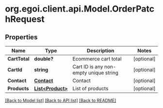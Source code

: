 # org.egoi.client.api.Model.OrderPatchRequest
## Properties

Name | Type | Description | Notes
------------ | ------------- | ------------- | -------------
**CartTotal** | **double?** | Ecommerce cart total | [optional] 
**CartId** | **string** | Cart ID is any non-empty unique string | [optional] 
**Contact** | [**Contact**](.md) | Contact | [optional] 
**Products** | [**List&lt;Product&gt;**](Product.md) | List of products | [optional] 

[[Back to Model list]](../README.md#documentation-for-models) [[Back to API list]](../README.md#documentation-for-api-endpoints) [[Back to README]](../README.md)


